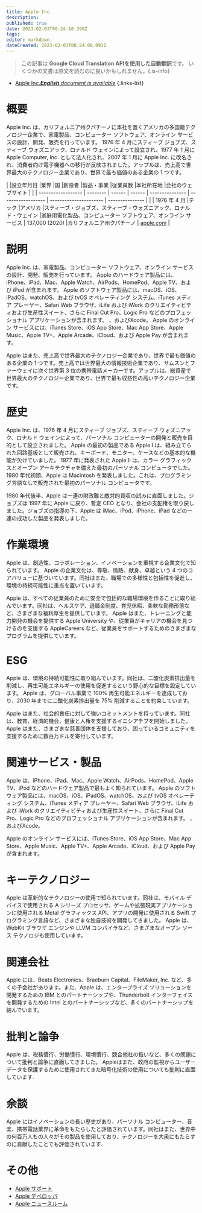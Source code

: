 ```yaml
---
title: Apple Inc.
description: 
published: true
date: 2023-02-03T08:24:10.398Z
tags: 
editor: markdown
dateCreated: 2023-02-03T08:24:08.093Z
---
```


> この記事は **Google Cloud Translation APIを使用した自動翻訳**です。
いくつかの文書は原文を読むのに良いかもしれません。{.is-info}



- [Apple Inc.***English** document is available*](/en/Knowledge-base/Dictionary/Company/apple-inc-)
{.links-list}


# 概要

Apple Inc. は、カリフォルニア州クパチーノに本社を置くアメリカの多国籍テクノロジー企業で、家電製品、コンピューター ソフトウェア、オンライン サービスの設計、開発、販売を行っています。 1976 年 4 月にスティーブ ジョブズ、スティーブ ウォズニアック、ロナルド ウェインによって設立され、1977 年 1 月に Apple Computer, Inc. として法人化され、2007 年 1 月に Apple Inc. に改名され、消費者向け電子機器への移行が反映されました。アップルは、売上高で世界最大のテクノロジー企業であり、世界で最も価値のある企業の 1 つです。

| |設立年月日 |業界 |国 |創設者 |製品・事業 |従業員数 |本社所在地 |会社のウェブサイト |
| | ------------------ | -------- | ------ | ------ | --------------- | ------------------ | ---------------------- | --------------- |
| | 1976 年 4 月 |テック |アメリカ |スティーブ・ジョブズ、スティーブ・ウォズニアック、ロナルド・ウェイン |家庭用電化製品、コンピューター ソフトウェア、オンライン サービス | 137,000 (2020) |カリフォルニア州クパチーノ | [apple.com](https://www.apple.com/) |

# 説明

Apple Inc. は、家電製品、コンピューター ソフトウェア、オンライン サービスの設計、開発、販売を行っています。 Apple のハードウェア製品には、iPhone、iPad、Mac、Apple Watch、AirPods、HomePod、Apple TV、および iPod が含まれます。 Apple のソフトウェア製品には、macOS、iOS、iPadOS、watchOS、および tvOS オペレーティング システム、iTunes メディア プレーヤー、Safari Web ブラウザ、iLife および iWork のクリエイティビティおよび生産性スイート、さらに Final Cut Pro、Logic Pro などのプロフェッショナル アプリケーションが含まれます。 、およびXcode。 Apple のオンライン サービスには、iTunes Store、iOS App Store、Mac App Store、Apple Music、Apple TV+、Apple Arcade、iCloud、および Apple Pay が含まれます。

Apple はまた、売上高で世界最大のテクノロジー企業であり、世界で最も価値のある企業の 1 つです。売上高では世界最大の情報技術企業であり、サムスンとファーウェイに次ぐ世界第 3 位の携帯電話メーカーです。アップルは、総資産で世界最大のテクノロジー企業であり、世界で最も収益性の高いテクノロジー企業です。

# 歴史

Apple Inc. は、1976 年 4 月にスティーブ ジョブズ、スティーブ ウォズニアック、ロナルド ウェインによって、パーソナル コンピューターの開発と販売を目的として設立されました。 Apple の最初の製品である Apple I は、組み立てられた回路基板として販売され、キーボード、モニター、ケースなどの基本的な機能が欠けていました。 1977 年に発表された Apple II は、カラー グラフィックスとオープン アーキテクチャを備えた最初のパーソナル コンピュータでした。 1980 年代初頭、Apple は Macintosh を発表しました。これは、プログラミング言語なしで販売された最初のパーソナル コンピュータです。

1980 年代後半、Apple は一連の財政難と敵対的買収の試みに直面しました。ジョブズは 1997 年に Apple に戻り、暫定 CEO となり、会社の支配権を取り戻しました。ジョブズの指導の下、Apple は iMac、iPod、iPhone、iPad などの一連の成功した製品を発表しました。

# 作業環境

Apple は、創造性、コラボレーション、イノベーションを重視する企業文化で知られています。 Apple の企業文化は、尊敬、情熱、献身、卓越という 4 つのコアバリューに基づいています。同社はまた、職場での多様性と包括性を促進し、環境の持続可能性に重点を置いています。

Apple は、すべての従業員のために安全で包括的な職場環境を作ることに取り組んでいます。同社は、ヘルスケア、退職金制度、育児休暇、柔軟な勤務形態など、さまざまな福利厚生を提供しています。 Apple はまた、トレーニングと能力開発の機会を提供する Apple University や、従業員がキャリアの機会を見つけるのを支援する AppleCareers など、従業員をサポートするためのさまざまなプログラムを提供しています。

# ESG

Apple は、環境の持続可能性に取り組んでいます。同社は、二酸化炭素排出量を削減し、再生可能エネルギーの使用を促進するという野心的な目標を設定しています。 Apple は、グローバル事業で 100% 再生可能エネルギーを達成しており、2030 年までに二酸化炭素排出量を 75% 削減することを約束しています。

Apple はまた、社会的責任に対して強いコミットメントを持っています。同社は、教育、経済的機会、健康と人権を支援するイニシアチブを開始しました。 Apple はまた、さまざまな慈善団体を支援しており、困っているコミュニティを支援するために数百万ドルを寄付しています。

# 関連サービス・製品

Apple は、iPhone、iPad、Mac、Apple Watch、AirPods、HomePod、Apple TV、iPod などのハードウェア製品で最もよく知られています。 Apple のソフトウェア製品には、macOS、iOS、iPadOS、watchOS、および tvOS オペレーティング システム、iTunes メディア プレーヤー、Safari Web ブラウザ、iLife および iWork のクリエイティビティおよび生産性スイート、さらに Final Cut Pro、Logic Pro などのプロフェッショナル アプリケーションが含まれます。 、およびXcode。

Apple のオンライン サービスには、iTunes Store、iOS App Store、Mac App Store、Apple Music、Apple TV+、Apple Arcade、iCloud、および Apple Pay が含まれます。

# キーテクノロジー

Apple は革新的なテクノロジーの使用で知られています。同社は、モバイル デバイスで使用される A シリーズ プロセッサ、ゲームや拡張現実アプリケーションに使用される Metal グラフィックス API、アプリの開発に使用される Swift プログラミング言語など、さまざまな独自技術を開発してきました。 Apple は、WebKit ブラウザ エンジンや LLVM コンパイラなど、さまざまなオープン ソース テクノロジも使用しています。

# 関連会社

Apple には、Beats Electronics、Braeburn Capital、FileMaker, Inc. など、多くの子会社があります。また、Apple は、エンタープライズ ソリューションを開発するための IBM とのパートナーシップや、Thunderbolt インターフェイスを開発するための Intel とのパートナーシップなど、多くのパートナーシップを結んでいます。

# 批判と論争

Apple は、税務慣行、労働慣行、環境慣行、競合他社の扱いなど、多くの問題について批判と論争に直面してきました。 Appleはまた、政府の監視からユーザーデータを保護するために使用されてきた暗号化技術の使用についても批判に直面しています.

# 余談

Apple にはイノベーションの長い歴史があり、パーソナル コンピューター、音楽、携帯電話業界に革命をもたらしたと評価されています。同社はまた、世界中の何百万人もの人々がその製品を使用しており、テクノロジーを大衆にもたらすのに貢献したことでも評価されています.

# その他

- [Apple サポート](https://support.apple.com/)
- [Apple デベロッパ](https://developer.apple.com/)
- [Apple ニュースルーム](https://www.apple.com/newsroom/)